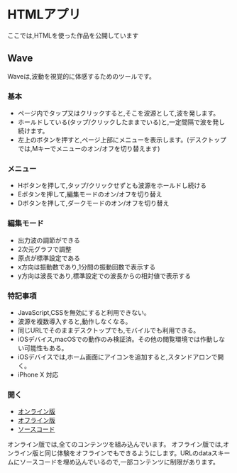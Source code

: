 # HTMLアプリ

ここでは,HTMLを使った作品を公開しています

## Wave

Waveは,波動を視覚的に体感するためのツールです。

### 基本
- ページ内でタップ又はクリックすると,そこを波源として,波を発します。
- ホールドしている(タップ/クリックしたままでいる)と,一定間隔で波を発し続けます。
- 左上のボタンを押すと,ページ上部にメニューを表示します。(デスクトップでは,Mキーでメニューのオン/オフを切り替えます)

### メニュー
- Hボタンを押して,タップ/クリックせずとも波源をホールドし続ける
- Eボタンを押して,編集モードのオン/オフを切り替え
- Dボタンを押して,ダークモードのオン/オフを切り替え

### 編集モード
- 出力波の調節ができる
- 2次元グラフで調整
- 原点が標準設定である
- x方向は振動数であり,1分間の振動回数で表示する
- y方向は波長であり,標準設定での波長からの相対値で表示する

### 特記事項
- JavaScript,CSSを無効にすると利用できない。
- 波源を複数導入すると,動作しなくなる。
- 同じURLでそのままデスクトップでも,モバイルでも利用できる。
- iOSデバイス,macOSでの動作のみ検証済。その他の閲覧環境では作動しない可能性もある。
- iOSデバイスでは,ホーム画面にアイコンを追加すると,スタンドアロンで開く。
- iPhone X 対応

### 開く
- [オンライン版](https://akimikimikimikimikimikimika.github.io/main/Wave/index.html)
- [オフライン版](https://akimikimikimikimikimikimika.github.io/main/Wave/offline.html)
- [ソースコード](https://github.com/akimikimikimikimikimikimika/main/tree/master/Wave)

オンライン版では,全てのコンテンツを組み込んでいます。
オフライン版では,オンライン版と同じ体験をオフラインでもできるようにします。URLのdataスキームにソースコードを埋め込んでいるので,一部コンテンツに制限があります。
